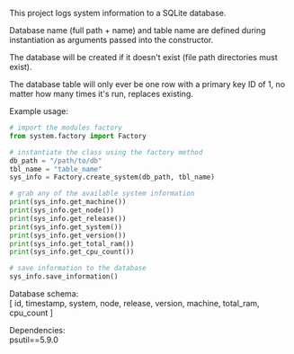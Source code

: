 
This project logs system information to a SQLite database.

Database name (full path + name) and table name are defined during instantiation as arguments passed into the constructor.

The database will be created if it doesn't exist (file path directories must exist).

The database table will only ever be one row with a primary key ID of 1, no matter how many times it's run, replaces existing.

Example usage:

```Python
# import the modules factory
from system.factory import Factory

# instantiate the class using the factory method
db_path = "/path/to/db"
tbl_name = "table_name"
sys_info = Factory.create_system(db_path, tbl_name)

# grab any of the available system information
print(sys_info.get_machine())
print(sys_info.get_node())
print(sys_info.get_release())
print(sys_info.get_system())
print(sys_info.get_version())
print(sys_info.get_total_ram())
print(sys_info.get_cpu_count())

# save information to the database
sys_info.save_information()
```

Database schema:\
[ id, timestamp, system, node, release, version, machine, total_ram, cpu_count ]

Dependencies:\
psutil==5.9.0

